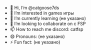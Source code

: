 - 👋 Hi, I’m @catgoose7ds
- 👀 I’m interested in games игры
- 🌱 I’m currently learning (не указано)
- 💞️ I’m looking to collaborate on с FSP
- 📫 How to reach me discord: catfsp
- 😄 Pronouns: (не указано)
- ⚡ Fun fact: (не указано)

<!---
catgoose7ds/catgoose7ds is a ✨ special ✨ repository because its `README.md` (this file) appears on your GitHub profile.
You can click the Preview link to take a look at your changes.
--->
